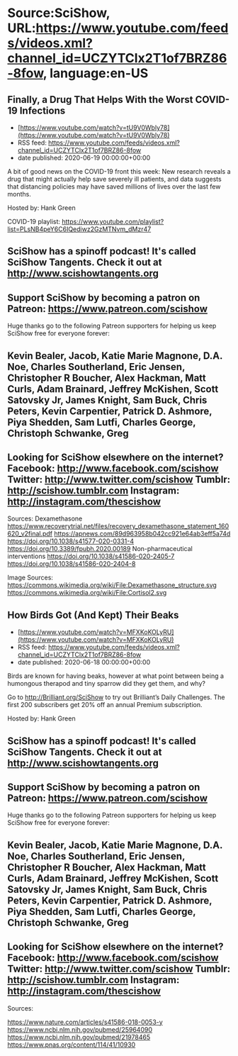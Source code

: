 # Source:SciShow, URL:https://www.youtube.com/feeds/videos.xml?channel_id=UCZYTClx2T1of7BRZ86-8fow, language:en-US

## Finally, a Drug That Helps With the Worst COVID-19 Infections
 - [https://www.youtube.com/watch?v=tU9V0Wbly78](https://www.youtube.com/watch?v=tU9V0Wbly78)
 - RSS feed: https://www.youtube.com/feeds/videos.xml?channel_id=UCZYTClx2T1of7BRZ86-8fow
 - date published: 2020-06-19 00:00:00+00:00

A bit of good news on the COVID-19 front this week: New research reveals a drug that might actually help save severely ill patients, and data suggests that distancing policies may have saved millions of lives over the last few months.

Hosted by: Hank Green

COVID-19 playlist: https://www.youtube.com/playlist?list=PLsNB4peY6C6IQediwz2GzMTNvm_dMzr47

SciShow has a spinoff podcast! It's called SciShow Tangents. Check it out at http://www.scishowtangents.org
----------
Support SciShow by becoming a patron on Patreon: https://www.patreon.com/scishow
----------
Huge thanks go to the following Patreon supporters for helping us keep SciShow free for everyone forever:

Kevin Bealer, Jacob, Katie Marie Magnone, D.A. Noe, Charles Southerland, Eric Jensen, Christopher R Boucher, Alex Hackman, Matt Curls, Adam Brainard, Jeffrey McKishen, Scott Satovsky Jr, James Knight, Sam Buck, Chris Peters, Kevin Carpentier, Patrick D. Ashmore, Piya Shedden, Sam Lutfi, Charles George, Christoph Schwanke, Greg
----------
Looking for SciShow elsewhere on the internet?
Facebook: http://www.facebook.com/scishow
Twitter: http://www.twitter.com/scishow
Tumblr: http://scishow.tumblr.com
Instagram: http://instagram.com/thescishow
----------
Sources:
Dexamethasone
https://www.recoverytrial.net/files/recovery_dexamethasone_statement_160620_v2final.pdf
https://apnews.com/89d963958b042cc921e64ab3eff5a74d 
https://doi.org/10.1038/s41577-020-0331-4
https://doi.org/10.3389/fpubh.2020.00189
Non-pharmaceutical interventions
https://doi.org/10.1038/s41586-020-2405-7
https://doi.org/10.1038/s41586-020-2404-8

Image Sources:
https://commons.wikimedia.org/wiki/File:Dexamethasone_structure.svg
https://commons.wikimedia.org/wiki/File:Cortisol2.svg

## How Birds Got (And Kept) Their Beaks
 - [https://www.youtube.com/watch?v=MFXKoKOLyRU](https://www.youtube.com/watch?v=MFXKoKOLyRU)
 - RSS feed: https://www.youtube.com/feeds/videos.xml?channel_id=UCZYTClx2T1of7BRZ86-8fow
 - date published: 2020-06-18 00:00:00+00:00

Birds are known for having beaks, however at what point between being a humongous therapod and tiny sparrow did they get them, and why?

Go to http://Brilliant.org/SciShow to try out Brilliant’s Daily Challenges. The first 200 subscribers get 20% off an annual Premium subscription.

Hosted by: Hank Green

SciShow has a spinoff podcast! It's called SciShow Tangents. Check it out at http://www.scishowtangents.org
----------
Support SciShow by becoming a patron on Patreon: https://www.patreon.com/scishow
----------
Huge thanks go to the following Patreon supporters for helping us keep SciShow free for everyone forever:

Kevin Bealer, Jacob, Katie Marie Magnone, D.A. Noe, Charles Southerland, Eric Jensen, Christopher R Boucher, Alex Hackman, Matt Curls, Adam Brainard, Jeffrey McKishen, Scott Satovsky Jr, James Knight, Sam Buck, Chris Peters, Kevin Carpentier, Patrick D. Ashmore, Piya Shedden, Sam Lutfi, Charles George, Christoph Schwanke, Greg
----------
Looking for SciShow elsewhere on the internet?
Facebook: http://www.facebook.com/scishow
Twitter: http://www.twitter.com/scishow
Tumblr: http://scishow.tumblr.com
Instagram: http://instagram.com/thescishow
----------
Sources:

https://www.nature.com/articles/s41586-018-0053-y
https://www.ncbi.nlm.nih.gov/pubmed/25964090
https://www.ncbi.nlm.nih.gov/pubmed/21978465
https://www.pnas.org/content/114/41/10930

